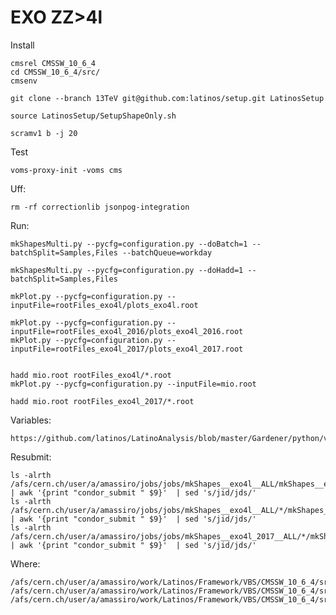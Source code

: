 EXO ZZ>4l
====

Install

    cmsrel CMSSW_10_6_4
    cd CMSSW_10_6_4/src/
    cmsenv
    
    git clone --branch 13TeV git@github.com:latinos/setup.git LatinosSetup
    
    source LatinosSetup/SetupShapeOnly.sh
    
    scramv1 b -j 20
    
    
Test

    voms-proxy-init -voms cms

    
    
Uff:

    rm -rf correctionlib jsonpog-integration
    
    
Run:
    
    
    mkShapesMulti.py --pycfg=configuration.py --doBatch=1 --batchSplit=Samples,Files --batchQueue=workday 

    mkShapesMulti.py --pycfg=configuration.py --doHadd=1 --batchSplit=Samples,Files

    mkPlot.py --pycfg=configuration.py --inputFile=rootFiles_exo4l/plots_exo4l.root

    mkPlot.py --pycfg=configuration.py --inputFile=rootFiles_exo4l_2016/plots_exo4l_2016.root
    mkPlot.py --pycfg=configuration.py --inputFile=rootFiles_exo4l_2017/plots_exo4l_2017.root

    
    hadd mio.root rootFiles_exo4l/*.root
    mkPlot.py --pycfg=configuration.py --inputFile=mio.root

    hadd mio.root rootFiles_exo4l_2017/*.root

    
    
Variables:

    https://github.com/latinos/LatinoAnalysis/blob/master/Gardener/python/variables/ZWWVar.C
    


Resubmit:


    ls -alrth /afs/cern.ch/user/a/amassiro/jobs/jobs/mkShapes__exo4l__ALL/mkShapes__exo4l__*.jid | awk '{print "condor_submit " $9}'  | sed 's/jid/jds/'
    ls -alrth /afs/cern.ch/user/a/amassiro/jobs/jobs/mkShapes__exo4l__ALL/*/mkShapes__exo4l__*.jid | awk '{print "condor_submit " $9}'  | sed 's/jid/jds/'
    ls -alrth /afs/cern.ch/user/a/amassiro/jobs/jobs/mkShapes__exo4l_2017__ALL/*/mkShapes__exo4l_2017__*.jid | awk '{print "condor_submit " $9}'  | sed 's/jid/jds/'


Where:

    /afs/cern.ch/user/a/amassiro/work/Latinos/Framework/VBS/CMSSW_10_6_4/src/PlotsConfigurations/Configurations/EXO_ZZ4l/2016
    /afs/cern.ch/user/a/amassiro/work/Latinos/Framework/VBS/CMSSW_10_6_4/src/PlotsConfigurations/Configurations/EXO_ZZ4l/2017
    /afs/cern.ch/user/a/amassiro/work/Latinos/Framework/VBS/CMSSW_10_6_4/src/PlotsConfigurations/Configurations/EXO_ZZ4l/2018

    
    
    
    
    
    